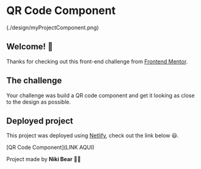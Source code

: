 # QR Code Component

(./design/myProjectComponent.png)

## Welcome! 👋

Thanks for checking out this front-end challenge from [Frontend Mentor](https://www.frontendmentor.io).

## The challenge

Your challenge was build a QR code component and get it looking as close to the design as possible.

## Deployed project

This project was deployed using [Netlify](https://www.netlify.com/), check out the link below 😃.

[QR Code Component](LINK AQUI)

Project made by **Niki Bear** 🐻🚀
